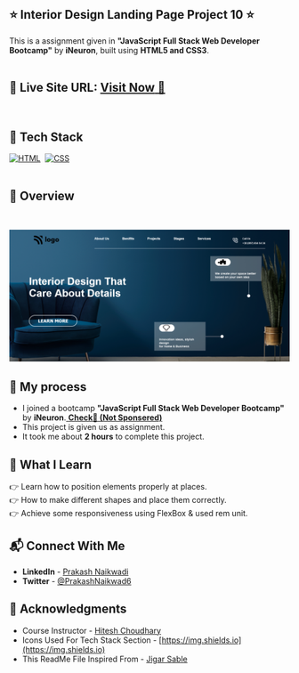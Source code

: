 ## ⭐ Interior Design Landing Page Project 10 ⭐

This is a assignment given in **"JavaScript Full Stack Web Developer Bootcamp"** by **iNeuron**, built using **HTML5 and CSS3**.
<br>
<br>

## 📌 **Live Site URL:** <a href="https://prakash-naikwadi.github.io/interior-design-landing-page/">**Visit Now** 🚀</a>

<br>

## 📌 Tech Stack

[![HTML](https://img.shields.io/badge/html5%20-%23E34F26.svg?&style=for-the-badge&logo=html5&logoColor=white)](https://github.com/prakash-naikwadi)&nbsp;
[![CSS](https://img.shields.io/badge/css3%20-%231572B6.svg?&style=for-the-badge&logo=css3&logoColor=white)](https://github.com/prakash-naikwadi)&nbsp;
<br>
<br>

## 📌 Overview

<br>

![Screenshot](./images/screenshot.png?raw=true "Template Screenshot")

## 📌 My process

- I joined a bootcamp **"JavaScript Full Stack Web Developer Bootcamp"** by **iNeuron**.<a href="https://ineuron.ai/"> **Check🚀 (Not Sponsered)**</a>
- This project is given us as assignment.
- It took me about **2 hours** to complete this project.

## 📌 What I Learn

👉 Learn how to position elements properly at places.  
👉 How to make different shapes and place them correctly.  
👉 Achieve some responsiveness using FlexBox & used rem unit.

## 📬 Connect With Me

- **LinkedIn** - [Prakash Naikwadi](https://www.linkedin.com/in/prakash-naikwadi/)
- **Twitter** - [@PrakashNaikwad6](https://www.twitter.com/PrakashNaikwad6)

## 📌 Acknowledgments

- Course Instructor - [Hitesh Choudhary](https://github.com/hiteshchoudhary)
- Icons Used For Tech Stack Section - [https://img.shields.io](https://img.shields.io)
- This ReadMe File Inspired From - [Jigar Sable](https://github.com/jigar-sable)

